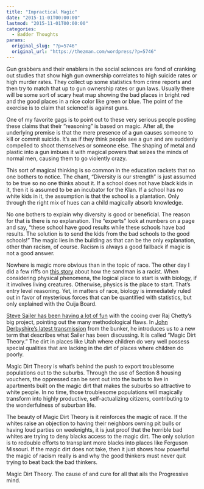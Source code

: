 ```yaml
---
title: "Impractical Magic"
date: "2015-11-01T00:00:00"
lastmod: "2015-11-01T00:00:00"
categories:
  - Badder Thoughts
params:
  original_slug: "?p=5746"
  original_url: "https://thezman.com/wordpress/?p=5746"
---
```


Gun grabbers and their enablers in the social sciences are fond of
cranking out studies that show high gun ownership correlates to high
suicide rates or high murder rates. They collect up some statistics from
crime reports and then try to match that up to gun ownership rates or
gun laws. Usually there will be some sort of scary heat map showing the
bad places in bright red and the good places in a nice color like green
or blue. The point of the exercise is to claim that science! is against
guns.

One of my favorite gags is to point out to these very serious people
posting these claims that their “reasoning” is based on magic. After
all, the underlying premise is that the mere presence of a gun causes
someone to kill or commit suicide. It’s as if they think people see a
gun and are suddenly compelled to shoot themselves or someone else. The
shaping of metal and plastic into a gun imbues it with magical powers
that seizes the minds of normal men, causing them to go violently crazy.

This sort of magical thinking is so common in the education rackets that
no one bothers to notice. The chant, “Diversity is our strength” is just
assumed to be true so no one thinks about it. If a school does not have
black kids in it, then it is assumed to be an incubator for the Klan. If
a school has no white kids in it, the assumption is that the school is a
plantation. Only through the right mix of hues can a child magically
absorb knowledge.

No one bothers to explain why diversity is good or beneficial. The
reason for that is there is no explanation. The “experts” look at
numbers on a page and say, “these school have good results while these
schools have bad results. The solution is to send the kids from the bad
schools to the good schools!” The magic lies in the building as that can
be the only explanation, other than racism, of course. Racism is always
a good fallback if magic is not a good answer.

Nowhere is magic more obvious than in the topic of race. The other day I
did a few riffs on [this
story](http://www.nationaljournal.com/s/91261/black-white-sleep-gap?mref=scroll)
about how the sandman is a racist. When considering physical phenomena,
the logical place to start is with biology, if it involves living
creatures. Otherwise, physics is the place to start. That’s entry level
reasoning. Yet, in matters of race, biology is immediately ruled out in
favor of mysterious forces that can be quantified with statistics, but
only explained with the Ouija Board.

[Steve Sailer has been having a lot of
fun](http://www.unz.com/isteve/the-great-salt-lake-city-ut-v-charlotte-nc-debate/)
with the cooing over Raj Chetty’s big project, pointing out the many
methodological flaws. In [John Derbyshire’s latest
transmission](http://www.vdare.com/radios/radio-derb-the-magic-dirt-theory-the-republican-tax-debate-and-the-great-wall-of-sand-et-cetera)
from the bunker, he introduces us to a new term that describes what
Sailer has been discussing. It is called “Magic Dirt Theory.” The dirt
in places like Utah where children do very well possess special
qualities that are lacking in the dirt of places where children do
poorly.

Magic Dirt Theory is what’s behind the push to export troublesome
populations out to the suburbs. Through the use of Section 8 housing
vouchers, the oppressed can be sent out into the burbs to live in
apartments built on the magic dirt that makes the suburbs so attractive
to white people. In no time, those troublesome populations will
magically transform into highly productive, self-actualizing citizens,
contributing to the wonderfulness of suburban life.

The beauty of Magic Dirt Theory is it reinforces the magic of race. If
the whites raise an objection to having their neighbors owning pit bulls
or having loud parties on weeknights, it is just proof that the horrible
bad whites are trying to deny blacks access to the magic dirt. The only
solution is to redouble efforts to transplant more blacks into places
like Ferguson Missouri. If the magic dirt does not take, then it just
shows how powerful the magic of racism really is and why the good
thinkers must never quit trying to beat back the bad thinkers.

Magic Dirt Theory. The cause of and cure for all that ails the
Progressive mind.

